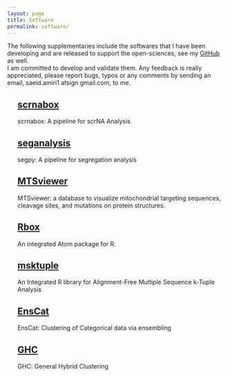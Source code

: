 ```yaml
---
layout: page
title: Software
permalink: software/
---
```


The following supplementaries include the softwares that I have been developing and are released to support the open-sciences, see my [GitHub](https://github.com/saeidamiri1) as well.  
I am committed to develop and validate them. Any feedback is really appreciated, please report bugs, typos or any comments by sending an email, saeid.amiri1 atsign gmail.com, to me. 




<ul>

<h2>  
  <a href="https://github.com/neurobioinfo/scrnabox"> scrnabox
  </a>
</h2>
<p>
scrnabox: A pipeline for scrNA Analysis 
</p>


<h2>  
  <a href="https://github.com/neurobioinfo/segpy"> seganalysis
  </a>
</h2>
<p>
segpy: A pipeline for segregation analysis
</p>

<h2>  
  <a href="https://neurobioinfo.github.io/MTSvieweR "> MTSviewer
  </a>
</h2>
<p>
MTSviewer: a database to visualize mitochondrial targeting sequences, cleavage sites, and mutations on protein structures.
</p>


<h2>  
  <a href="https://atom.io/packages/rbox"> Rbox
  </a>
</h2>
<p>
An integrated Atom package for R.
</p>


<h2>  
  <a href="https://github.com/saeidamiri1/msktuple/wiki"> msktuple
  </a>
</h2>
<p>
An Integrated R library for  Alignment-Free Multiple Sequence k-Tuple Analysis
</p>

<h2>  
  <a href="https://github.com/jlp2duke/EnsCat/wiki/How-To-with-Examples"> EnsCat
  </a>
</h2>
<p>
EnsCat: Clustering of Categorical data via ensembling</p>

<h2>  
  <a href="https://github.com/saeidamiri1/GHC/wiki"> GHC
  </a>
</h2>
<p>
GHC: General Hybrid Clustering</p>

</ul>




